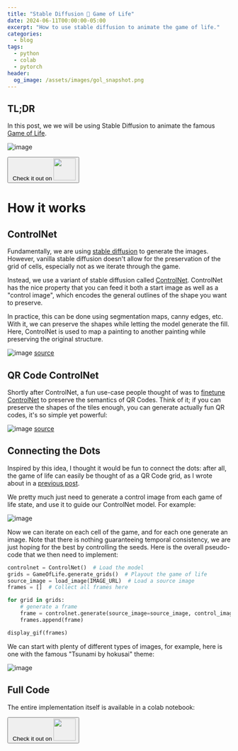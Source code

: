 ```yaml
---
title: "Stable Diffusion 🤝 Game of Life"
date: 2024-06-11T00:00:00-05:00
excerpt: "How to use stable diffusion to animate the game of life."
categories:
  - blog
tags:
  - python
  - colab
  - pytorch
header:
  og_image: /assets/images/gol_snapshot.png
---
```


## TL;DR

In this post, we we will be using Stable Diffusion to animate the famous [Game of Life](https://en.wikipedia.org/wiki/Conway%27s_Game_of_Life).

![image](../../assets/images/gol_resize.gif)


<a href="https://colab.research.google.com/github/jerpint/jerpint.github.io/blob/master/colabs/gol_diffusion.ipynb">
<button type='button'>&nbsp;Check it out on <span><img src="../../assets/images/colab.jpeg" width="50" height="50" /></span></button>
</a>

# How it works

## ControlNet

Fundamentally, we are using [stable diffusion](https://en.wikipedia.org/wiki/Stable_Diffusion) to generate the images.
However, vanilla stable diffusion doesn't allow for the preservation of the grid of cells, especially not as we iterate through the game.

Instead, we use a variant of stable diffusion called [ControlNet](https://huggingface.co/docs/diffusers/en/using-diffusers/controlnet).
ControlNet has the nice property that you can feed it both a start image as well as a "control image", which encodes the general outlines of the shape you want to preserve.

In practice, this can be done using segmentation maps, canny edges, etc. With it, we can preserve the shapes while letting the model generate the fill.
Here, ControlNet is used to map a painting to another painting while preserving the original structure.

![image](../../assets/images/controlnet-text2img-demo.png)
[source](https://huggingface.co/docs/diffusers/en/using-diffusers/controlnet)


## QR Code ControlNet

Shortly after ControlNet, a fun use-case people thought of was to [finetune ControlNet](https://huggingface.co/DionTimmer/controlnet_qrcode) to preserve the semantics of QR Codes. Think of it; if you can preserve the shapes of the tiles enough, you can generate actually fun QR codes, it's so simple yet powerful:

![image](../../assets/images/qr_code_controlnet.png)
[source](https://huggingface.co/DionTimmer/controlnet_qrcode/blob/main/README.md)

## Connecting the Dots

Inspired by this idea, I thought it would be fun to connect the dots: after all, the game of life can easily be thought of as a QR Code grid, as I wrote about in a [previous post](https://www.jerpint.io/blog/conways-qr-code/).

We pretty much just need to generate a control image from each game of life state, and use it to guide our ControlNet model. For example:

![image](../../assets/images/gol_frame_with_guide.png)


Now we can iterate on each cell of the game, and for each one generate an image. Note that there is nothing guaranteeing temporal consistency, we are just hoping for the best by controlling the seeds. Here is the overall pseudo-code that we then need to implement:

```python
controlnet = ControlNet()  # Load the model
grids = GameOfLife.generate_grids()  # Playout the game of life
source_image = load_image(IMAGE_URL)  # Load a source image
frames = []  # Collect all frames here

for grid in grids:
    # generate a frame
    frame = controlnet.generate(source_image=source_image, control_image=grid, **controlnet_kwargs)
    frames.append(frame)

display_gif(frames)
```

We can start with plenty of different types of images, for example, here is one with the famous "Tsunami by hokusai" theme:

![image](../../assets/images/gol_resize_2.gif)

## Full Code

The entire implementation itself is available in a colab notebook:

<a href="https://colab.research.google.com/github/jerpint/jerpint.github.io/blob/master/colabs/gol_diffusion.ipynb">
<button type='button'>&nbsp;Check it out on <span><img src="../../assets/images/colab.jpeg" width="50" height="50" /></span></button>
</a>
